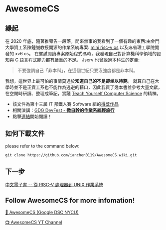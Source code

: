 # AwesomeCS

## 緣起
在 2020 年底，隨著推甄告一段落，閒來無事的我看到了一個有趣的東西:由金門大學資工系陳鍾誠教授開源的作業系統專案: [mini risc-v os](https://github.com/cccriscv/mini-riscv-os/blob/master/01-HelloOs/Makefile) 以及麻省理工學院開發的 xv6 os。
在嘗試閱讀專案原始程式碼時，我發現自己對計算機科學領域的認知與 C 語言程式能力都有嚴重的不足。
Jserv 也曾說過本科生的定義:
> 不要強調自己「非本科」，在這個世紀只要沒強度都是非本科。

我想，這世界上最可怕的事情莫過於**知道自己的不足卻坐以待斃**。
就算自己在大學時並不是正資工系也不能作為逃避的藉口，因此我買了幾本書並參考大量文獻，在空閒時研讀、整理成筆記，實踐 [Teach Yourself Computer Science](https://teachyourselfcs.com/) 的精神。

- 該文件為第十三屆 IT 邦鐵人賽 Software 組的[得獎作品](https://ithelp.ithome.com.tw/users/20110850/ironman/3859)
- 相關演講：[GDG DevFest - **微自幹的作業系統輕旅行**](https://ithelp.ithome.com.tw/articles/10282688)
- 點擊[連結](https://github.com/ianchen0119/AwesomeCS/wiki)開始閱讀！

## 如何下載文件

please refer to the command below:
```
git clone https://github.com/ianchen0119/AwesomeCS.wiki.git
```

## 下一步

[中文電子書 -- 從 RISC-V 處理器到 UNIX 作業系統](https://github.com/riscv2os/riscv2os)

## Follow AwesomeCS for more infomation!

[🚀 AwesomeCS (Google DSC NYCU)](https://www.facebook.com/AwesomeComputerScience/)

[📺 AwesomeCS YT Channel](https://www.youtube.com/channel/UCaN0t7tYczmrCVLbXljn4tQ)
